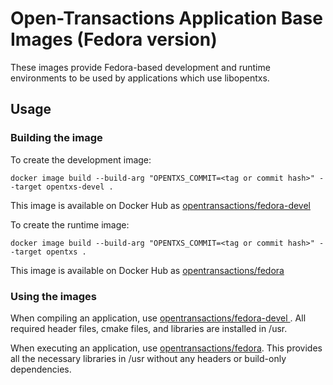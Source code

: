 # Open-Transactions Application Base Images (Fedora version)

These images provide Fedora-based development and runtime environments to be used by applications which use libopentxs.

## Usage

### Building the image

To create the development image:

```
docker image build --build-arg "OPENTXS_COMMIT=<tag or commit hash>" --target opentxs-devel .

```

This image is available on Docker Hub as [opentransactions/fedora-devel
](https://hub.docker.com/r/opentransactions/fedora-devel)


To create the runtime image:

```
docker image build --build-arg "OPENTXS_COMMIT=<tag or commit hash>" --target opentxs .
```

This image is available on Docker Hub as [opentransactions/fedora](https://hub.docker.com/r/opentransactions/fedora)

### Using the images

When compiling an application, use [opentransactions/fedora-devel
](https://hub.docker.com/r/opentransactions/fedora-devel). All required header files, cmake files, and libraries are installed in /usr.

When executing an application, use [opentransactions/fedora](https://hub.docker.com/r/opentransactions/fedora). This provides all the necessary libraries in /usr without any headers or build-only dependencies.
